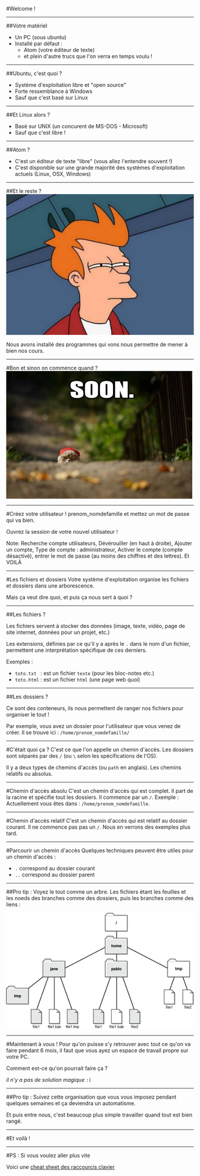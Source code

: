#Welcome !



---



##Votre matériel
* Un PC (sous ubuntu)
* Installé par défaut :
  * Atom (votre éditeur de texte)
  * et plein d'autre trucs que l'on verra en temps voulu !



***


##Ubuntu, c'est quoi ?
* Système d'exploitation libre et "open source"
* Forte ressemblance à Windows
* Sauf que c'est basé sur Linux


***


##Et Linux alors ?
* Basé sur UNIX (un concurent de MS-DOS - Microsoft)
* Sauf que c'est libre !


***


##Atom ?
* C'est un éditeur de texte "libre" (vous allez l'entendre souvent !)
* C'est disponible sur une grande majorité des systèmes d'exploitation actuels (Linux, OSX, Windows)


***


##Et le reste ?
![suspicious](suspicious.jpg) <!-- .element: class="fragment" -->

Nous avons installé des programmes qui vons nous permettre de mener à bien nos cours.<!-- .element: class="fragment" -->



---



#Bon et sinon on commence quand ?
![soon](soon.jpg) <!-- .element: class="fragment" -->



---



#Créez votre utilisateur !
prenom_nomdefamille et mettez un mot de passe qui va bien.

Ouvrez la session de votre nouvel utilisateur !

Note: Recherche compte utilisateurs, Dévérouiller (en haut à droite), Ajouter un compte, Type de compte : administrateur, Activer le compte (compte désactivé), entrer le mot de passe (au moins des chiffres et des lettres). Et VOILÀ



---



#Les fichiers et dossiers
Votre système d'exploitation organise les fichiers et dossiers dans une arborescence.

Mais ça veut dire quoi, et puis ça nous sert à quoi ?


***


##Les fichiers ?

Les fichiers servent à stocker des données (image, texte, vidéo, page de site internet, données pour un projet, etc.)

Les extensions, définies par ce qu'il y a après le `.` dans le nom d'un fichier, permettent une interprétation spécifique de ces derniers.

Exemples :
* `toto.txt ` : est un fichier `texte` (pour les bloc-notes etc.)
* `toto.html` : est un fichier `html` (une page web quoi)


***


##Les dossiers ?

Ce sont des conteneurs, ils nous permettent de ranger nos fichiers pour organiser le tout !

Par exemple, vous avez un dossier pour l'utilisateur que vous venez de créer. Il se trouve ici : `/home/prenom_nomdefamille/`


***


#C'était quoi ça ?
C'est ce que l'on appelle un chemin d'accès. Les dossiers sont séparés par des `/` (ou `\` selon les spécifications de l'OS).

Il y a deux types de chemins d'accès (ou `path` en anglais). Les chemins relatifs ou absolus.


***


#Chemin d'accès absolu
C'est un chemin d'accès qui est complet. Il part de la racine et spécifie tout les dossiers. Il commence par un `/`. Exemple : Actuellement vous êtes dans : `/home/prenom_nomdefamille`.


***


#Chemin d'accès relatif
C'est un chemin d'accès qui est relatif au dossier courant. Il ne commence pas pas un `/`.
Nous en verrons des exemples plus tard.


***


#Parcourir un chemin d'accès
Quelques techniques peuvent être utiles pour un chemin d'accès :
* `.` correspond au dossier courant
* `..` correspond au dossier parent


***


##Pro tip :
Voyez le tout comme un arbre. Les fichiers étant les feuilles et les noeds des branches comme des dossiers, puis les branches comme des liens :

![file_tree](file_tree.gif) <!-- .element: class="fragment" -->



---



#Maintenant à vous !
Pour qu'on puisse s'y retrouver avec tout ce qu'on va faire pendant 6 mois, il faut que vous ayez un espace de travail propre sur votre PC.

Comment est-ce qu'on pourrait faire ça ?

*il n'y a pas de solution magique* `:(`


***


##Pro tip :
Suivez cette organisation que vous vous imposez pendant quelques semaines et ça deviendra un automatisme.

Et puis entre nous, c'est beaucoup plus simple travailler quand tout est bien rangé.



---



#Et voilà !



---



#PS : Si vous voulez aller plus vite

Voici une [cheat sheet des raccourcis clavier](https://github.com/blank-project/_blank/blob/master/cheatsheets/keyboard-shortcuts.md)
